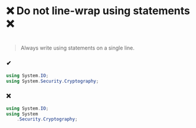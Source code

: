 # ❌ Do not line-wrap using statements ❌
#

> Always write using statements on a single line.

### ✔
``` csharp
using System.IO;
using System.Security.Cryptography;
```

### ❌ 
``` csharp
using System.IO;
using System
    .Security.Cryptography;
```

